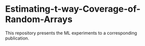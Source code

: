 # Estimating-t-way-Coverage-of-Random-Arrays
This repository presents the ML experiments to a corresponding publication.
